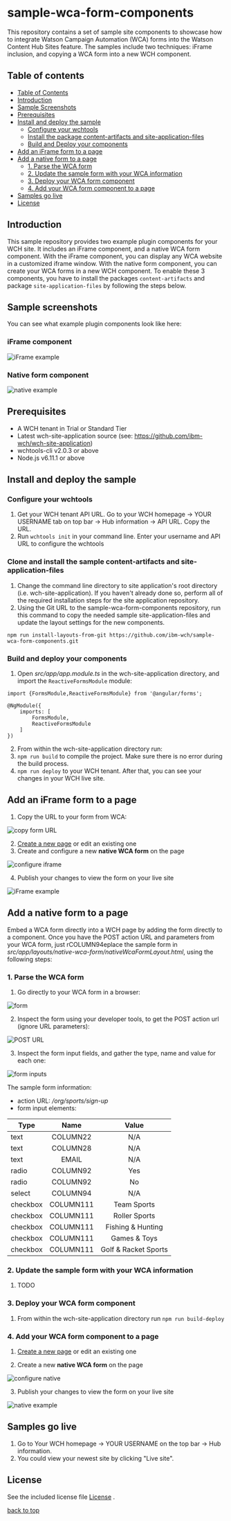 # sample-wca-form-components

This repository contains a set of sample site components to showcase how to integrate Watson Campaign Automation (WCA) forms into the Watson Content Hub Sites feature. The samples include two techniques: iFrame inclusion, and copying a WCA form into a new WCH component.

## Table of contents
- [Table of Contents](#table-of-contents)
- [Introduction](#introduction)
- [Sample Screenshots](#sample-screenshots)
- [Prerequisites](#prerequisites)
- [Install and deploy the sample](#install-and-deploy-the-sample)
  - [Configure your wchtools](#configure-your-wchtools)
  - [Install the package content-artifacts and  site-application-files](#clone-and-install-the-sample-content-artifacts-and-site-application-files)
  - [Build and Deploy your components](#build-and-deploy-your-components)
- [Add an iFrame form to a page](#add-an-iframe-form-to-a-page)
- [Add a native form to a page](#add-a-native-form-to-a-page)
  - [1. Parse the WCA form](#1-parse-the-wca-form)
  - [2. Update the sample form with your WCA information](#2-update-the-sample-form-with-your-wca-information)
  - [3. Deploy your WCA form component](#3-deploy-your-wca-form-component)
  - [4. Add your WCA form component to a page](#4-add-your-wca-form-component-to-a-page)
- [Samples go live](#samples-go-live)
- [License](#license)

## Introduction
This sample repository provides two example plugin components for your WCH site. It includes an iFrame component, and a native WCA form component. With the iFrame component, you can display any WCA website in a customized iframe window. With the native form component, you can create your WCA forms in a new WCH component.  To enable these 3 components, you have to install the packages `content-artifacts` and package `site-application-files` by following the steps below.

## Sample screenshots
You can see what example plugin components look like here:
### iFrame component
![iFrame example](/doc/images/iframeExample.png)
### Native form component
![native example](/doc/images/nativeExample.png)

## Prerequisites
* A WCH tenant in Trial or Standard Tier
* Latest wch-site-application source (see: https://github.com/ibm-wch/wch-site-application)
* wchtools-cli v2.0.3 or above
* Node.js v6.11.1 or above

## Install and deploy the sample

### Configure your wchtools
1. Get your WCH tenant API URL. Go to your WCH homepage -> YOUR USERNAME tab on top bar -> Hub information -> API URL. Copy the URL.
2. Run `wchtools init` in your command line. Enter your username and API URL to configure the wchtools

### Clone and install the sample content-artifacts and site-application-files
1. Change the command line directory to site application's root directory (i.e. wch-site-application). If you haven't already done so, perform all of the required installation steps for the site application repository.
2. Using the Git URL to the sample-wca-form-components repository, run this command to copy the needed sample site-application-files and update the layout settings for the new components.
```
npm run install-layouts-from-git https://github.com/ibm-wch/sample-wca-form-components.git
```

### Build and deploy your components
1. Open _src/app/app.module.ts_ in the wch-site-application directory, and import the `ReactiveFormsModule` module:
```
import {FormsModule,ReactiveFormsModule} from '@angular/forms';

@NgModule({
	imports: [
		FormsModule,
		ReactiveFormsModule
	]
})
```
2. From within the wch-site-application directory run:
3. `npm run build` to compile the project. Make sure there is no error during the build process.
4. `npm run deploy` to your WCH tenant. After that, you can see your changes in your WCH live site.

## Add an iFrame form to a page
1. Copy the URL to your form from WCA:

![copy form URL](/doc/images/copyFormURL.png)

2. [Create a new page](https://developer.ibm.com/customer-engagement/tutorials/creating-pages-website/) or edit an existing one
3. Create and configure a new **native WCA form** on the page

![configure iframe](/doc/images/configureIframe.png)

4. Publish your changes to view the form on your live site

![iFrame example](/doc/images/iframeExample.png)

## Add a native form to a page

Embed a WCA form directly into a WCH page by adding the form directly to a component. Once you have the POST action URL and parameters from your WCA form, just rCOLUMN94eplace the sample form in _src/app/layouts/native-wca-form/nativeWcaFormLayout.html_, using the following steps:

### 1. Parse the WCA form
1. Go directly to your WCA form in a browser:

![form](/doc/images/form.png)

2. Inspect the form using your developer tools, to get the POST action url (ignore URL parameters):

![POST URL](/doc/images/postURL.png)

3. Inspect the form input fields, and gather the type, name and value for each one:

![form inputs](/doc/images/formInputs.png)

The sample form information:
* action URL: _/org/sports/sign-up_
* form input elements:

| Type     | Name      | Value                |
| -------- |:---------:|:--------------------:|
| text     | COLUMN22  | N/A                  |
| text     | COLUMN28  | N/A                  |
| text     | EMAIL     | N/A                  |
| radio    | COLUMN92  | Yes                  |
| radio    | COLUMN92  | No                   |
| select   | COLUMN94  | N/A                  |
| checkbox | COLUMN111 | Team Sports          |
| checkbox | COLUMN111 | Roller Sports        |
| checkbox | COLUMN111 | Fishing & Hunting    |
| checkbox | COLUMN111 | Games & Toys         |
| checkbox | COLUMN111 | Golf & Racket Sports |

### 2. Update the sample form with your WCA information
1. TODO

### 3. Deploy your WCA form component
1. From within the wch-site-application directory run `npm run build-deploy`

### 4. Add your WCA form component to a page
1. [Create a new page](https://developer.ibm.com/customer-engagement/tutorials/creating-pages-website/) or edit an existing one

2. Create a new **native WCA form** on the page

![configure native](/doc/images/configureNative.png)

3. Publish your changes to view the form on your live site

![native example](/doc/images/nativeExample.png)

## Samples go live
1. Go to Your WCH homepage -> YOUR USERNAME on the top bar -> Hub information.
2. You could view your newest site by clicking "Live site".

## License
See the included license file [License](license.txt) .

[back to top](#sample-wca-form-components)
